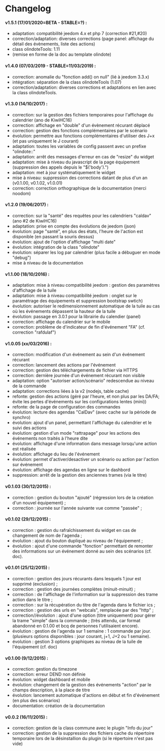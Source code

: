 # Changelog

#### v1.5.1 (17/01/2020=BETA - STABLE=?) :
- adaptation: compatibilité jeedom 4.x et php 7 (correction #21,#20)
- correction/adaptation: diverses corrections (page panel: affichage du détail des évènements, liste des actions)
- class olindoteTools: 1.11
- (remise en forme de la doc au template olindote)

#### v1.4.0 (07/03/2019 - STABLE=11/03/2019) :
- correction: anomalie du "fonction add() on null" (lié à jeedom 3.3.x)
- intégration: séparation de la class olindoteTools (1.07)
- correction/adaptation: diverses corrections et adaptations en lien avec la class olindoteTools.

#### v1.3.0 (14/10/2017) : 
- correction: sur la gestion des fichiers temporaires pour l'affichage du calendrier (ano de KiwiHC16)
- correction: affichage en "double" d'un évènement récurant déplacé
- correction: gestion des fonctions complémentaires par le scénario
- évolution: permettre aux fonctions complémentaires d'utiliser des J+x (et pas uniquement le J courant)
- adaptation: toutes les variables de config passent avec un prefixe "olindote::"
- adaptation: arrêt des messages d'erreur en cas de "resize" du widget
- adaptation: mise à niveau du javascript de la page équipement (suppression des appels depuis le "$('body').")
- adaptation: met à jour systématiquement le widget
- mise à niveau: suppression des corrections datant de plus d'un an (v0.1.00, v0.1.02, v1.0.01)
- correction: correction orthographique de la documentation (merci noodom)

#### v1.2.0 (19/06/2017) : 
- correction: sur la "santé" des requêtes pour les calendriers "caldav" (ano #2 de KiwiHC16)
- adaptation: prise en compte des évolutions de jeedom (json)
- évolution: page "santé", en plus des états, l'heure de l'action est disponible (en passant la souris dessus)
- évolution: ajout de l'option d'affichage "multi date"
- évolution: intégration de la class "olindote" 
- évolution: séparer les log par calendrier (plus facile a débuguer en mode "debug")
- mise à niveau de la documentation

#### v1.1.00 (18/10/2016) : 
- adaptation: mise à niveau compatibilité jeedom : gestion des paramètres d'affichage de la tuile 
- adaptation: mise à niveau compatibilité jeedom : onglet sur le paramétrage des équipements et suppression bootstrap swtich)
- évolution: autoriser le redimensionnement automatique de la tuile au cas où les événements dépassent la hauteur de la tuile
- évolution: passage en 3.0.1 pour la librairie du calendier (panel)
- correction: affichage du calendrier sur le mobile
- correction: problème de d'indicateur de fin d'événement "FA" (cf. correction "rafdulaf")

#### v1.0.05 (xx/03/2016) : 
- correction: modification d'un événement au sein d'un événement récurant
- correction: lancement des actions par l'événement
- correction: gestion des téléchargements de fichier via HTTPS
- correction: dernière journée d'un événement récurant non visible 
- adaptation: option "autoriser action/scénario" redescendue au niveau de la commande
- adaptation: corrections liées à la v2 (nodejs, table cache)
- refonte: gestion des actions (géré par l'heure, et non plus par les DA/FA; évite les pertes d'événements sur les configurations lentes (mini))
- refonte: de la page de configuration des commandes
- évolution: lecture des agendas "CalDav" (avec cache sur la période de synchro)
- évolution: ajout d'un panel, permettant l'affichage du calendrier et le suivi des actions
- évolution: gestion d'un mode "rattrapage" pour les actions des événements non traités à l'heure dite
- évolution: affichage d'une information dans message lorsqu'une action est réalisée
- évolution: affichage du lieu de l'événement
- évolution: permet d'activer/desactiver un scénario ou action par l'action sur événement
- évolution: affichage des agendas en ligne sur le dashbord
- suppression: arrêt de la gestion des anciennes trames (via le titre)

#### v0.1.03 (30/12/2015) : 
- correction : gestion du bouton "ajouté" (régression lors de la création d'un nouvel équipement) ;
- correction : journée sur l'année suivante vue comme "passée" ;

#### v0.1.02 (29/12/2015) : 
- correction : gestion du rafraîchissement du widget en cas de changement de nom de l'agenda ;
- évolution : ajout du bouton dupliqué au niveau de l'équipement ;
- évolution : ajout d'une commande "fonction" permettant de remonter des informations sur un événement donné au sein des scénarios (cf. doc).

#### v0.1.01 (25/12/2015) : 
- correction : gestion des jours récurants dans lesquels 1 jour est supprimé (exclusion) ; 
- correction : gestion des journées complètes (minuit-minuit) ; 
- correction : de l'affichage de l'information sur la suppression des trame action dans le titre ; 
- correction : sur la récupération du titre de l'agenda dans le fichier ics ; 
- correction : gestion des urls en "webcals", remplacée par des "http" ;
- correction//évolution : ajout d'une option (titre uniquement) pour gérer la trame "simple" dans la commande ; (très attendu, car format abandonné en 0.1.00 et bcq de personnes l'utilisaient encore). 
- évolution : gestion de l'agenda sur 1 semaine : 1 commande par jour. (plusieurs options disponibles : jour courant, j+1, J+2 ou 1 semaine). 
- évolution : gestion 3 options graphiques au niveau de la tuile de l'équipement (cf. doc)

#### v0.1.00 (9/12/2015) : 
- correction: gestion du timezone
- correction: erreur DEND non définie
- évolution: widget dashboard et mobile
- évolution: changement de la gestion des événements "action" par le champs description, à la place de titre 
- évolution: lancement automatique d'actions en début et fin d'événement (en plus des scénarios)
- documentation: création de la documentation

#### v0.0.2 (16/11/2015) : 
- correction: gestion de la class commune avec le plugin "Info du jour"
- correction: gestion de la suppression des fichiers cache du répertoire temporaire lors de la désinstallion du plugin (si le répertoire n'est pas vide)
